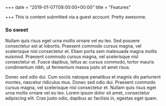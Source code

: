 +++
date = "2019-01-07T08:00:00+00:00"
title = "Features"

+++
This is content submitted via a guest account. Pretty awesome.

### So sweet

Nullam quis risus eget urna mollis ornare vel eu leo. Sed posuere consectetur est at lobortis. Praesent commodo cursus magna, vel scelerisque nisl consectetur et. Etiam porta sem malesuada magna mollis euismod. Praesent commodo cursus magna, vel scelerisque nisl consectetur et. Fusce dapibus, tellus ac cursus commodo, tortor mauris condimentum nibh, ut fermentum massa justo sit amet risus.

Donec sed odio dui. Cum sociis natoque penatibus et magnis dis parturient montes, nascetur ridiculus mus. Donec sed odio dui. Praesent commodo cursus magna, vel scelerisque nisl consectetur et. Nullam quis risus eget urna mollis ornare vel eu leo. Lorem ipsum dolor sit amet, consectetur adipiscing elit. Cras justo odio, dapibus ac facilisis in, egestas eget quam.